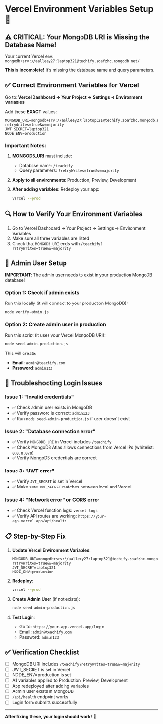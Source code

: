 # Vercel Environment Variables Setup 🔧

## ⚠️ CRITICAL: Your MongoDB URI is Missing the Database Name!

Your current Vercel env: `mongodb+srv://aalleey27:laptop321@techify.zoafzhc.mongodb.net/`

**This is incomplete!** It's missing the database name and query parameters.

## ✅ Correct Environment Variables for Vercel

Go to: **Vercel Dashboard → Your Project → Settings → Environment Variables**

Add these **EXACT** values:

```
MONGODB_URI=mongodb+srv://aalleey27:laptop321@techify.zoafzhc.mongodb.net/teachify?retryWrites=true&w=majority
JWT_SECRET=laptop321
NODE_ENV=production
```

### Important Notes:

1. **MONGODB_URI** must include:
   - Database name: `/teachify` 
   - Query parameters: `?retryWrites=true&w=majority`

2. **Apply to all environments**: Production, Preview, Development

3. **After adding variables**: Redeploy your app:
   ```bash
   vercel --prod
   ```

## 🔍 How to Verify Your Environment Variables

1. Go to Vercel Dashboard → Your Project → Settings → Environment Variables
2. Make sure all three variables are listed
3. Check that `MONGODB_URI` ends with `/teachify?retryWrites=true&w=majority`

## 👤 Admin User Setup

**IMPORTANT**: The admin user needs to exist in your production MongoDB database!

### Option 1: Check if admin exists
Run this locally (it will connect to your production MongoDB):

```bash
node verify-admin.js
```

### Option 2: Create admin user in production
Run this script (it uses your Vercel MongoDB URI):

```bash
node seed-admin-production.js
```

This will create:
- **Email**: `admin@teachify.com`
- **Password**: `admin123`

## 🐛 Troubleshooting Login Issues

### Issue 1: "Invalid credentials"
- ✅ Check admin user exists in MongoDB
- ✅ Verify password is correct: `admin123`
- ✅ Run `node seed-admin-production.js` if user doesn't exist

### Issue 2: "Database connection error"
- ✅ Verify `MONGODB_URI` in Vercel includes `/teachify`
- ✅ Check MongoDB Atlas allows connections from Vercel IPs (whitelist: `0.0.0.0/0`)
- ✅ Verify MongoDB credentials are correct

### Issue 3: "JWT error"
- ✅ Verify `JWT_SECRET` is set in Vercel
- ✅ Make sure `JWT_SECRET` matches between local and Vercel

### Issue 4: "Network error" or CORS error
- ✅ Check Vercel function logs: `vercel logs`
- ✅ Verify API routes are working: `https://your-app.vercel.app/api/health`

## 📋 Step-by-Step Fix

1. **Update Vercel Environment Variables**:
   ```
   MONGODB_URI=mongodb+srv://aalleey27:laptop321@techify.zoafzhc.mongodb.net/teachify?retryWrites=true&w=majority
   JWT_SECRET=laptop321
   NODE_ENV=production
   ```

2. **Redeploy**:
   ```bash
   vercel --prod
   ```

3. **Create Admin User** (if not exists):
   ```bash
   node seed-admin-production.js
   ```

4. **Test Login**:
   - Go to: `https://your-app.vercel.app/login`
   - Email: `admin@teachify.com`
   - Password: `admin123`

## ✅ Verification Checklist

- [ ] MongoDB URI includes `/teachify?retryWrites=true&w=majority`
- [ ] JWT_SECRET is set in Vercel
- [ ] NODE_ENV=production is set
- [ ] All variables applied to Production, Preview, Development
- [ ] App redeployed after adding variables
- [ ] Admin user exists in MongoDB
- [ ] `/api/health` endpoint works
- [ ] Login form submits successfully

---

**After fixing these, your login should work!** 🎉


